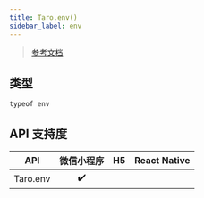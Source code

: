 ```yaml
---
title: Taro.env()
sidebar_label: env
---
```


> [参考文档](https://developers.weixin.qq.com/miniprogram/dev/api/base/env/envObj.html)

## 类型

```tsx
typeof env
```

## API 支持度

| API | 微信小程序 | H5 | React Native |
| :---: | :---: | :---: | :---: |
| Taro.env | ✔️ |  |  |
